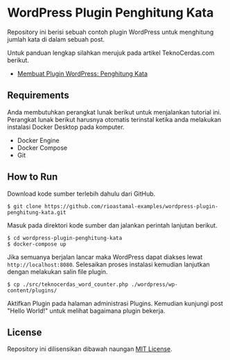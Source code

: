 # WordPress Plugin Penghitung Kata

Repository ini berisi sebuah contoh plugin WordPress untuk menghitung jumlah kata di dalam sebuah post.

Untuk panduan lengkap silahkan merujuk pada artikel TeknoCerdas.com berikut.

- [Membuat Plugin WordPress: Penghitung Kata](https://teknocerdas.com/programming/membuat-plugin-wordpress-penghitung-kata/)

## Requirements

Anda membutuhkan perangkat lunak berikut untuk menjalankan tutorial ini. Perangkat lunak berikut harusnya otomatis terinstal ketika anda melakukan instalasi Docker Desktop pada komputer. 

- Docker Engine
- Docker Compose
- Git 

## How to Run

Download kode sumber terlebih dahulu dari GitHub.

```
$ git clone https://github.com/rioastamal-examples/wordpress-plugin-penghitung-kata.git
```

Masuk pada direktori kode sumber dan jalankan perintah lanjutan berikut.

```
$ cd wordpress-plugin-penghitung-kata
$ docker-compose up
```

Jika semuanya berjalan lancar maka WordPress dapat diakses lewat `http://localhost:8080`. Selesaikan proses instalasi kemudian lanjutkan dengan melakukan salin file plugin.

```
$ cp ./src/teknocerdas_word_counter.php ./wordpress/wp-content/plugins/
```

Aktifkan Plugin pada halaman administrasi Plugins. Kemudian kunjungi post "Hello World!" untuk melihat bagaimana plugin bekerja.

## License

Repository ini dilisensikan dibawah naungan [MIT License](https://opensource.org/licenses/MIT).
